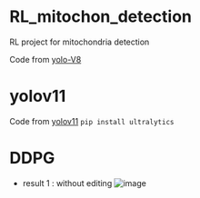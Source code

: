 # RL_mitochon_detection
RL project for mitochondria detection

Code from [yolo-V8](https://github.com/autogyro/yolo-V8/tree/main)


# yolov11

Code from [yolov11](https://github.com/ultralytics/ultralytics?tab=readme-ov-file)
`pip install ultralytics`


# DDPG
- result 1 :
  without editing
  ![image](https://github.com/user-attachments/assets/61914b59-0fb0-4d14-9037-ddd8676a75d4)
